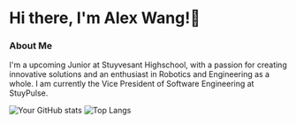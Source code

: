 # Hi there, I'm Alex Wang!👋 
### About Me
I'm a upcoming Junior at Stuyvesant Highschool, with a passion for creating innovative solutions and an enthusiast in Robotics and Engineering as a whole. I am currently the Vice President of Software Engineering at StuyPulse.
 
![Your GitHub stats](https://github-readme-stats.vercel.app/api?username=alex-wanger&show_icons=true&theme=radical)
![Top Langs](https://github-readme-stats.vercel.app/api/top-langs/?username=myusername&theme=tokyonight)


